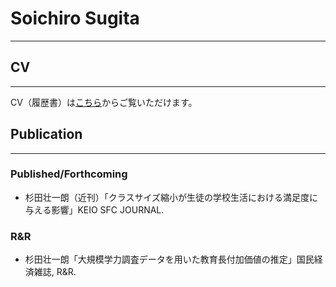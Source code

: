 # Soichiro Sugita

___

## CV

___

CV（履歴書）は[こちら](./another_page.md)からご覧いただけます。

## Publication

___

### Published/Forthcoming

- 杉田壮一朗（近刊）「クラスサイズ縮小が生徒の学校生活における満足度に与える影響」KEIO SFC JOURNAL.

### R&R

- 杉田壮一朗「大規模学力調査データを用いた教育長付加価値の推定」国民経済雑誌, R&R.